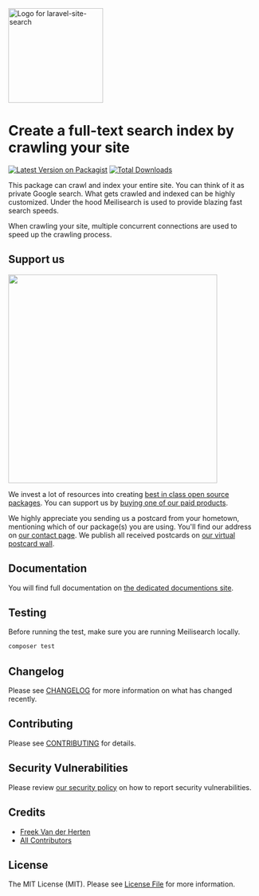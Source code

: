 <div align="left">
    <a href="https://spatie.be/open-source?utm_source=github&utm_medium=banner&utm_campaign=laravel-site-search">
      <picture>
        <source media="(prefers-color-scheme: dark)" srcset="https://spatie.be/packages/header/laravel-site-search/html/dark.webp">
        <img alt="Logo for laravel-site-search" src="https://spatie.be/packages/header/laravel-site-search/html/light.webp" height="190">
      </picture>
    </a>

<h1>Create a full-text search index by crawling your site</h1>

[![Latest Version on Packagist](https://img.shields.io/packagist/v/spatie/laravel-site-search.svg?style=flat-square)](https://packagist.org/packages/spatie/laravel-site-search)
[![Total Downloads](https://img.shields.io/packagist/dt/spatie/laravel-site-search.svg?style=flat-square)](https://packagist.org/packages/spatie/laravel-site-search)
    
</div>

This package can crawl and index your entire site. You can think of it as private Google search. What gets crawled and indexed can be highly customized. Under the hood Meilisearch is used to provide blazing fast search speeds.

When crawling your site, multiple concurrent connections are used to speed up the crawling process.

## Support us

[<img src="https://github-ads.s3.eu-central-1.amazonaws.com/laravel-site-search.jpg?t=1" width="419px" />](https://spatie.be/github-ad-click/laravel-site-search)

We invest a lot of resources into creating [best in class open source packages](https://spatie.be/open-source). You can support us by [buying one of our paid products](https://spatie.be/open-source/support-us).

We highly appreciate you sending us a postcard from your hometown, mentioning which of our package(s) you are using. You'll find our address on [our contact page](https://spatie.be/about-us). We publish all received postcards on [our virtual postcard wall](https://spatie.be/open-source/postcards).

## Documentation

You will find full documentation on [the dedicated documentions site](https://spatie.be/docs/laravel-site-search).

## Testing

Before running the test, make sure you are running Meilisearch locally.

```bash
composer test
```

## Changelog

Please see [CHANGELOG](CHANGELOG.md) for more information on what has changed recently.

## Contributing

Please see [CONTRIBUTING](https://github.com/spatie/.github/blob/main/CONTRIBUTING.md) for details.

## Security Vulnerabilities

Please review [our security policy](../../security/policy) on how to report security vulnerabilities.

## Credits

- [Freek Van der Herten](https://github.com/freekmurze)
- [All Contributors](../../contributors)

## License

The MIT License (MIT). Please see [License File](LICENSE.md) for more information.
